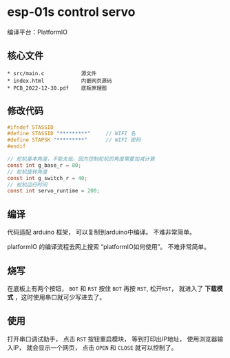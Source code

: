 # esp-01s control servo

编译平台：PlatformIO

## 核心文件
```
* src/main.c  			源文件
* index.html  			内嵌网页源码
* PCB_2022-12-30.pdf 	底板原理图
```

## 修改代码

```c
#ifndef STASSID
#define STASSID "*********" 	// WIFI 名
#define STAPSK "*********"  	// WIFI 密码
#endif

// 舵机基本角度，不能太低，因为控制舵机的角度需要加减计算
const int g_base_r = 80;  
// 舵机旋转角度
const int g_switch_r = 40;
// 舵机运行时间
const int servo_runtime = 200;
```

## 编译

代码适配 arduino 框架， 可以复制到arduino中编译。 不难非常简单。

platformIO 的编译流程去网上搜索 “platformIO如何使用”。 不难非常简单。

## 烧写

在底板上有两个按钮， `BOT` 和 `RST`
按住 `BOT` 再按 `RST`,  松开`RST`， 就进入了 **下载模式** ，这时使用串口就可少写进去了。

## 使用

打开串口调试助手， 点击 `RST` 按钮重启模块， 等到打印出IP地址， 使用浏览器输入IP， 就会显示一个网页， 点击 `OPEN` 和 `CLOSE` 就可以控制了。